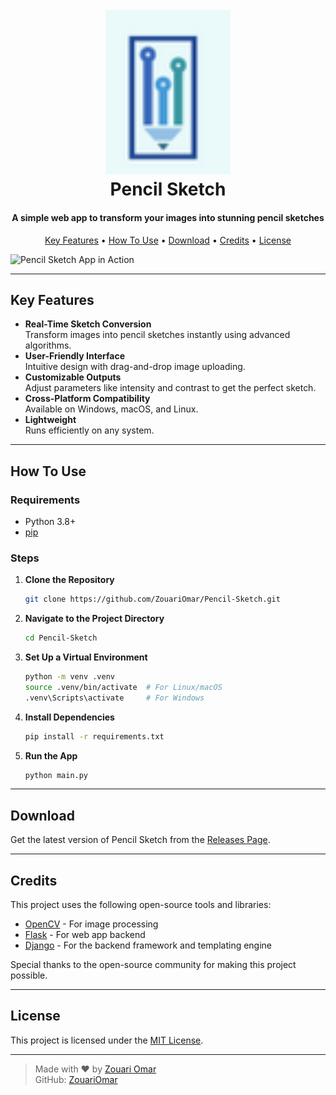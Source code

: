 <h1 align="center">
  <br>
  <a href="#"><img src="static/img/logo.png" alt="Pencil Sketch" width="200"></a>
  <br>
  Pencil Sketch
  <br>
</h1>

<h4 align="center">A simple web app to transform your images into stunning pencil sketches</h4>

<p align="center">
  <a href="#key-features">Key Features</a> •
  <a href="#how-to-use">How To Use</a> •
  <a href="#download">Download</a> •
  <a href="#credits">Credits</a> •
  <a href="#license">License</a>
</p>

![Pencil Sketch App in Action](static/img/demo.gif)

---

## Key Features

- **Real-Time Sketch Conversion**  
  Transform images into pencil sketches instantly using advanced algorithms.
- **User-Friendly Interface**  
  Intuitive design with drag-and-drop image uploading.
- **Customizable Outputs**  
  Adjust parameters like intensity and contrast to get the perfect sketch.
- **Cross-Platform Compatibility**  
  Available on Windows, macOS, and Linux.
- **Lightweight**  
  Runs efficiently on any system.

---

## How To Use

### Requirements

- Python 3.8+
- [pip](https://pip.pypa.io/en/stable/installation/)

### Steps

1. **Clone the Repository**

    ```bash
    git clone https://github.com/ZouariOmar/Pencil-Sketch.git
    ```

2. **Navigate to the Project Directory**

    ```bash
    cd Pencil-Sketch
    ```

3. **Set Up a Virtual Environment**

    ```bash
    python -m venv .venv
    source .venv/bin/activate  # For Linux/macOS
    .venv\Scripts\activate     # For Windows
    ```

4. **Install Dependencies**

    ```bash
    pip install -r requirements.txt
    ```

5. **Run the App**

    ```bash
    python main.py
    ```

---

## Download

Get the latest version of Pencil Sketch from the [Releases Page](https://github.com/ZouariOmar/Pencil-Sketch/releases).

---

## Credits

This project uses the following open-source tools and libraries:

- [OpenCV](https://opencv.org/) - For image processing
- [Flask](https://flask.palletsprojects.com/) - For web app backend
- [Django](https://www.djangoproject.com/) - For the backend framework and templating engine

Special thanks to the open-source community for making this project possible.

---

## License

This project is licensed under the [MIT License](LICENSE).

---

> Made with ❤️ by [Zouari Omar](https://www.linkedin.com/in/zouari-omar-143239283)  
> GitHub: [ZouariOmar](https://github.com/ZouariOmar)

